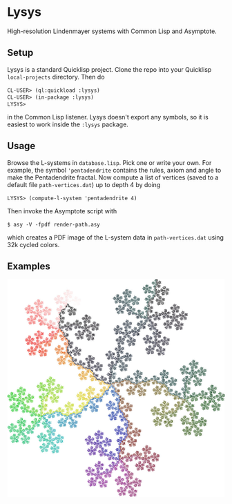 # Lysys

High-resolution Lindenmayer systems with Common Lisp and Asymptote. 

## Setup

Lysys is a standard Quicklisp project. Clone the repo into your Quicklisp ```local-projects``` directory. Then do 

```
CL-USER> (ql:quickload :lysys)
CL-USER> (in-package :lysys)
LYSYS>
```

in the Common Lisp listener. Lysys doesn't export any symbols, so it is easiest to work inside the ```:lysys``` package.

## Usage

Browse the L-systems in ```database.lisp```. Pick one or write your own. For example, the symbol ```'pentadendrite``` contains the rules, axiom and angle to make the Pentadendrite fractal. Now compute a list of vertices (saved to a default file ```path-vertices.dat```) up to depth 4 by doing

```
LYSYS> (compute-l-system 'pentadendrite 4)
```

Then invoke the Asymptote script with

```
$ asy -V -fpdf render-path.asy
```

which creates a PDF image of the L-system data in ```path-vertices.dat```  using 32k cycled colors.

## Examples

![pentadendrite](https://github.com/tedszy/lysys/blob/main/gallery/pentadendrite.jpeg)

